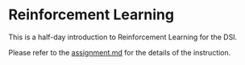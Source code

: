 # Reinforcement Learning

This is a half-day introduction to Reinforcement Learning for the DSI.

Please refer to the [assignment.md](assignment.md) for the details of the instruction.
